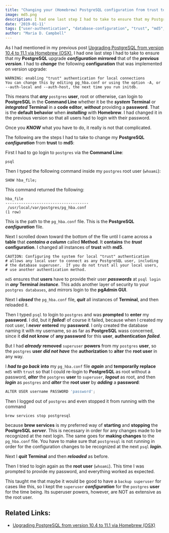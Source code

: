 ```yaml
---
title: "Changing your (Homebrew) PostgreSQL configuration from trust to md5"
image: md5.png
description: I had one last step I had to take to ensure that my PostgreSQL upgrade configuration mirrored that of the previous version.
date: '2019-01-11'
tags: ["user-authentication", "database-configuration", "trust", "md5", "root-user", "homebrew", "terminal", "command-line", "osx", "back-end-development"]
author: "Maria D. Campbell"
---
```


As I had mentioned in my previous post [Upgrading PostgreSQL from version 10.4 to 11.1 via Homebrew (OSX)](https://www.mariadcampbell.com/upgrading-postgresql-via-homebrew/), I had one last step I had to take to ensure that my **PostgreSQL** upgrade ***configuration*** **mirrored** that of the ***previous version***. I had to ***change*** the following **configuration** that was implemented on version upgrade:

```shell
WARNING: enabling "trust" authentication for local connections
You can change this by editing pg_hba.conf or using the option -A, or
--auth-local and --auth-host, the next time you run initdb.
```

This means that ***any*** `postgres` **user**, root or otherwise, can login to **PostgreSQL** in the **Command Line** whether it be the ***system*** **Terminal** or ***integrated*** **Terminal** in a **code editor**, ***without*** providing a **password**. That is the **default behavior** when ***installing*** with **Homebrew**. I had changed it in the previous version so that all users had to login with their password.

Once you ***KNOW*** what you have to do, it really is not that complicated.

The following are the steps I had to take to change my **PostgreSQL** ***configuration*** from **trust** to **md5**:

First I had to go login to `postgres` via the **Command Line**:

```shell
psql
```

Then I typed the following command inside my `postgres` root user (`whoami`):

```shell
SHOW hba_file;
```

This command returned the following:

```shell
hba_file
-------------------------------------
 /usr/local/var/postgres/pg_hba.conf
(1 row)
```

This is the path to the `pg_hba.conf` file. This is the **PostgreSQL** ***configuration*** file.

Next I scrolled down toward the bottom of the file until I came across a **table** that ***contains a column*** called **Method**. It **contains** the ***trust*** **configuration**. I changed all instances of **trust** with **md5**.

```shell
CAUTION: Configuring the system for local "trust" authentication
# allows any local user to connect as any PostgreSQL user, including
# the database superuser.  If you do not trust all your local users,
# use another authentication method.
```

`md5` ensures that **users** have to provide their user ***passwords*** at `psql login` in ***any*** **Terminal** ***instance***. This adds another layer of security to your `postgres databases`, and mirrors login to the **pgAdmin GUI**.

Next I ***closed*** the `pg_hba.conf` file, ***quit*** all instances of **Terminal**, and then reloaded it.

Then I typed `psql` to login to `postgres` and was **prompted** to **enter** my **password**. I did, but it ***failed***! of course it failed, because when I created my root user, I ***never*** **entered** my **password**. I only created the database naming it with my username, so as far as **PostgreSQL** wass concerned, since it **did not know** of **any password** for this **user**, **authentication** ***failed***.

But I had ***already*** **removed** `superuser` **powers** from my `postgres` **user**, so the `postgres` **user** ***did not have*** the **authorization** to **alter** the **root user** in any way.

I ***had to go back*** **into** my `pg_hba.conf` file ***again*** and **temporarily replace** `md5` with `trust` so that I could re-login to **PostgreSQL** as root without a password, ***alter*** the `postgres` **user** to `superuser`, ***logout*** as root, and then ***login*** as `postgres` and ***alter*** the **root user** by ***adding*** a **password**:

```js
ALTER USER username PASSWORD 'password';
```

Then I logged out of `postgres` and even stopped it from running with the command

```shell
brew services stop postgresql
```

because **brew services** is my preferred way of **starting** and **stopping** the **PostgreSQL** ***server***. This is necessary in order for any changes made to be recognized at the next login. The same goes for **making changes** to the `pg_hba.conf` file. You have to make sure that `postgresql` is not running in order for the configuration changes to be recognized at the next `psql` ***login***.

Next I ***quit*** **Terminal** and then ***reloaded*** as before.

Then I tried to login again as the **root user** (`whoami`). This time I was prompted to provide my password, and everything worked as expected.

This taught me that maybe it would be good to have a `backup superuser` for cases like this, so I kept the `superuser` ***configuration*** for the `postgres` **user** for the time being. Its superuser powers, however, are NOT as extensive as the root user.

## Related Links:

+ [Upgrading PostgreSQL from version 10.4 to 11.1 via Homebrew (OSX)](https://www.mariadcampbell.com/upgrading-postgresql-via-homebrew/)
